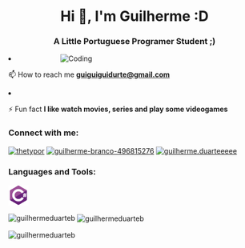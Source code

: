 <h1 align="center">Hi 👋, I'm Guilherme :D</h1>
<h3 align="center">A Little Portuguese Programer Student ;)</h3>
<img align="right" alt="Coding" width="400" src="https://steamuserimages-a.akamaihd.net/ugc/939460630593468448/7B040C227BF147ED629738EA3974331CE5971FD5/?imw=5000&imh=5000&ima=fit&impolicy=Letterbox&imcolor=%23000000&letterbox=false"
- 🌱 I’m currently learning **C#, JavaScript and pretending learn Python**

- 📫 How to reach me **guiguiguidurte@gmail.com**

- ⚡ Fun fact **I like watch movies, series and play some videogames**

<h3 align="left">Connect with me:</h3>
<p align="left">
<a href="https://twitter.com/thetypor" target="blank"><img align="center" src="https://raw.githubusercontent.com/rahuldkjain/github-profile-readme-generator/master/src/images/icons/Social/twitter.svg" alt="thetypor" height="30" width="40" /></a>
<a href="https://linkedin.com/in/guilherme-branco-496815276" target="blank"><img align="center" src="https://raw.githubusercontent.com/rahuldkjain/github-profile-readme-generator/master/src/images/icons/Social/linked-in-alt.svg" alt="guilherme-branco-496815276" height="30" width="40" /></a>
<a href="https://instagram.com/guilherme.duarteeeee" target="blank"><img align="center" src="https://raw.githubusercontent.com/rahuldkjain/github-profile-readme-generator/master/src/images/icons/Social/instagram.svg" alt="guilherme.duarteeeee" height="30" width="40" /></a>
</p>

<h3 align="left">Languages and Tools:</h3>
<p align="left"> <a href="https://www.w3schools.com/cs/" target="_blank" rel="noreferrer"> <img src="https://raw.githubusercontent.com/devicons/devicon/master/icons/csharp/csharp-original.svg" alt="csharp" width="40" height="40"/> </a> </p>

<p><img align="left" src="https://github-readme-stats.vercel.app/api/top-langs?username=guilhermeduarteb&show_icons=true&locale=en&layout=compact" alt="guilhermeduarteb" /></p>

<p>&nbsp;<img align="center" src="https://github-readme-stats.vercel.app/api?username=guilhermeduarteb&show_icons=true&locale=en" alt="guilhermeduarteb" /></p>

<p><img align="center" src="https://github-readme-streak-stats.herokuapp.com/?user=guilhermeduarteb&" alt="guilhermeduarteb" /></p>
